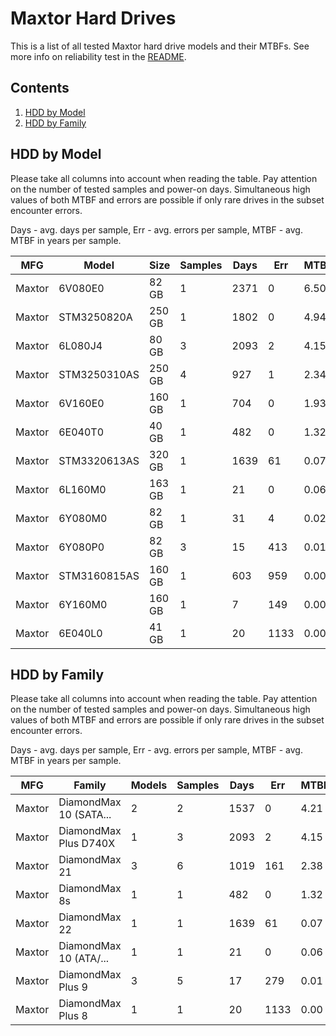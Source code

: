 Maxtor Hard Drives
==================

This is a list of all tested Maxtor hard drive models and their MTBFs. See more
info on reliability test in the [README](https://github.com/bsdhw/SMART).

Contents
--------

1. [ HDD by Model  ](#hdd-by-model)
2. [ HDD by Family ](#hdd-by-family)

HDD by Model
------------

Please take all columns into account when reading the table. Pay attention on the
number of tested samples and power-on days. Simultaneous high values of both MTBF
and errors are possible if only rare drives in the subset encounter errors.

Days - avg. days per sample,
Err  - avg. errors per sample,
MTBF - avg. MTBF in years per sample.

| MFG       | Model              | Size   | Samples | Days  | Err   | MTBF |
|-----------|--------------------|--------|---------|-------|-------|------|
| Maxtor    | 6V080E0            | 82 GB  | 1       | 2371  | 0     | 6.50   |
| Maxtor    | STM3250820A        | 250 GB | 1       | 1802  | 0     | 4.94   |
| Maxtor    | 6L080J4            | 80 GB  | 3       | 2093  | 2     | 4.15   |
| Maxtor    | STM3250310AS       | 250 GB | 4       | 927   | 1     | 2.34   |
| Maxtor    | 6V160E0            | 160 GB | 1       | 704   | 0     | 1.93   |
| Maxtor    | 6E040T0            | 40 GB  | 1       | 482   | 0     | 1.32   |
| Maxtor    | STM3320613AS       | 320 GB | 1       | 1639  | 61    | 0.07   |
| Maxtor    | 6L160M0            | 163 GB | 1       | 21    | 0     | 0.06   |
| Maxtor    | 6Y080M0            | 82 GB  | 1       | 31    | 4     | 0.02   |
| Maxtor    | 6Y080P0            | 82 GB  | 3       | 15    | 413   | 0.01   |
| Maxtor    | STM3160815AS       | 160 GB | 1       | 603   | 959   | 0.00   |
| Maxtor    | 6Y160M0            | 160 GB | 1       | 7     | 149   | 0.00   |
| Maxtor    | 6E040L0            | 41 GB  | 1       | 20    | 1133  | 0.00   |

HDD by Family
-------------

Please take all columns into account when reading the table. Pay attention on the
number of tested samples and power-on days. Simultaneous high values of both MTBF
and errors are possible if only rare drives in the subset encounter errors.

Days - avg. days per sample,
Err  - avg. errors per sample,
MTBF - avg. MTBF in years per sample.

| MFG       | Family                 | Models | Samples | Days  | Err   | MTBF |
|-----------|------------------------|--------|---------|-------|-------|------|
| Maxtor    | DiamondMax 10 (SATA... | 2      | 2       | 1537  | 0     | 4.21   |
| Maxtor    | DiamondMax Plus D740X  | 1      | 3       | 2093  | 2     | 4.15   |
| Maxtor    | DiamondMax 21          | 3      | 6       | 1019  | 161   | 2.38   |
| Maxtor    | DiamondMax 8s          | 1      | 1       | 482   | 0     | 1.32   |
| Maxtor    | DiamondMax 22          | 1      | 1       | 1639  | 61    | 0.07   |
| Maxtor    | DiamondMax 10 (ATA/... | 1      | 1       | 21    | 0     | 0.06   |
| Maxtor    | DiamondMax Plus 9      | 3      | 5       | 17    | 279   | 0.01   |
| Maxtor    | DiamondMax Plus 8      | 1      | 1       | 20    | 1133  | 0.00   |
